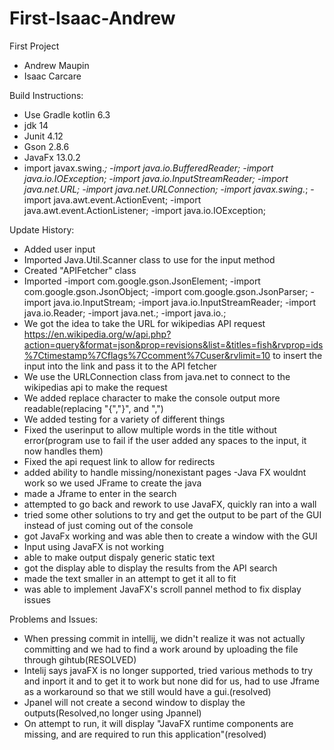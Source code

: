 # First-Isaac-Andrew

First Project
- Andrew Maupin
- Isaac Carcare


Build Instructions:
- Use Gradle kotlin 6.3
- jdk 14
- Junit 4.12
- Gson 2.8.6
- JavaFx 13.0.2
- import javax.swing.*;
-import java.io.BufferedReader;
-import java.io.IOException;
-import java.io.InputStreamReader;
-import java.net.URL;
-import java.net.URLConnection;
-import javax.swing.*;
-import java.awt.event.ActionEvent;
-import java.awt.event.ActionListener;
-import java.io.IOException;


Update History:
- Added user input
- Imported Java.Util.Scanner class to use for the input method
- Created "APIFetcher" class
- Imported 
    -import com.google.gson.JsonElement;
    -import com.google.gson.JsonObject;
    -import com.google.gson.JsonParser;
    -import java.io.InputStream;
    -import java.io.InputStreamReader;
    -import java.io.Reader;
    -import java.net.;
    -import java.io.;
- We got the idea to take the URL for wikipedias API request https://en.wikipedia.org/w/api.php?action=query&format=json&prop=revisions&list=&titles=fish&rvprop=ids%7Ctimestamp%7Cflags%7Ccomment%7Cuser&rvlimit=10 to insert the input into the link and pass it to the API fetcher
- We use the URLConnection class from java.net to connect to the wikipedias api to make the request
- We added replace character to make the console output more readable(replacing "{","}", and ",")
- We added testing for a variety of different things
- Fixed the userinput to allow multiple words in the title without error(program use to fail if the user added any spaces to the input, it now handles them)
- Fixed the api request link to allow for redirects
- added ability to handle missing/nonexistant pages
-Java FX wouldnt work so we used JFrame to create the java
- made a Jframe to enter in the search
- attempted to go back and rework to use JavaFX, quickly ran into a wall
- tried some other solutions to try and get the output to be part of the GUI instead of just coming out of the console
- got JavaFx working and was able then to create a window with the GUI
- Input using JavaFX is not working
- able to make output dispaly generic static text
- got the display able to display the results from the API search
- made the text smaller in an attempt to get it all to fit
- was able to implement JavaFX's scroll pannel method to fix display issues


Problems and Issues:
- When pressing commit in intellij, we didn't realize it was not actually committing and we had to find a work around by uploading the file through gihtub(RESOLVED)
- Intelij says javaFX is no longer supported, tried various methods to try and inport it and to get it to work but none did for us, had to use Jframe as a workaround so that we still would have a gui.(resolved)
- Jpanel will not create a second window to display the outputs(Resolved,no longer using Jpannel)
- On attempt to run, it will display "JavaFX runtime components are missing, and are required to run this application"(resolved)
